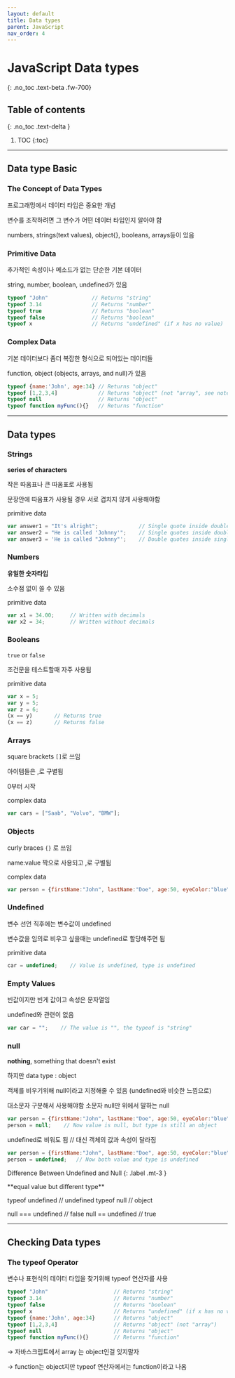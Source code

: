 ```yaml
---
layout: default
title: Data types
parent: JavaScript
nav_order: 4
---
```


# JavaScript Data types
{: .no_toc .text-beta .fw-700}

## Table of contents
{: .no_toc .text-delta }

1. TOC
{:toc}

---

## Data type Basic

### The Concept of Data Types

프로그래밍에서 데이터 타입은 중요한 개념

변수를 조작하려면 그 변수가 어떤 데이터 타입인지 알아야 함

numbers, strings(text values), object{}, booleans, arrays등이 있음

### Primitive Data

추가적인 속성이나 메소드가 없는 단순한 기본 데이터

string, number, boolean, undefined가 있음

```js
typeof "John"              // Returns "string"
typeof 3.14                // Returns "number"
typeof true                // Returns "boolean"
typeof false               // Returns "boolean"
typeof x                   // Returns "undefined" (if x has no value)
```

### Complex Data

기본 데이터보다 좀더 복잡한 형식으로 되어있는 데이터들 

function, object (objects, arrays, and null)가 있음

```js
typeof {name:'John', age:34} // Returns "object"
typeof [1,2,3,4]             // Returns "object" (not "array", see note below)
typeof null                  // Returns "object"
typeof function myFunc(){}   // Returns "function"
```

---

## Data types

### Strings

**series of characters**

작은 따옴표나 큰 따옴표로 사용됨

문장안에 따옴표가 사용될 경우 서로 겹치지 않게 사용해야함

primitive data

```js
var answer1 = "It's alright";             // Single quote inside double quotes
var answer2 = "He is called 'Johnny'";    // Single quotes inside double quotes
var answer3 = 'He is called "Johnny"';    // Double quotes inside single quotes
```

### Numbers

**유일한 숫자타입**

소수점 없이 쓸 수 있음

primitive data

```js
var x1 = 34.00;     // Written with decimals
var x2 = 34;        // Written without decimals
```

### Booleans

`true` or `false`

조건문을 테스트할때 자주 사용됨

primitive data

```js
var x = 5;
var y = 5;
var z = 6;
(x == y)       // Returns true
(x == z)       // Returns false
```

### Arrays

square brackets `[]`로 쓰임

아이템들은 ,로 구별됨

0부터 시작

complex data

```js
var cars = ["Saab", "Volvo", "BMW"];
```

### Objects

curly braces `{}` 로 쓰임

name:value 짝으로 사용되고 ,로 구별됨

complex data

```js
var person = {firstName:"John", lastName:"Doe", age:50, eyeColor:"blue"};
```

### Undefined

변수 선언 직후에는 변수값이 undefined

변수값을 임의로 비우고 싶을때는 undefined로 할당해주면 됨

primitive data

```js
car = undefined;    // Value is undefined, type is undefined
```

### Empty Values

빈값이지만 빈게 값이고 속성은 문자열임

undefined와 관련이 없음

```js
var car = "";    // The value is "", the typeof is "string"
```

### null

**nothing**, something that doesn't exist

하지만 data type : object

객체를 비우기위해 null이라고 지정해줄 수 있음 (undefined와 비슷한 느낌으로)

대소문자 구분해서 사용해야함 소문자 null만 위에서 말하는 null

```js
var person = {firstName:"John", lastName:"Doe", age:50, eyeColor:"blue"};
person = null;    // Now value is null, but type is still an object
```

undefined로 비워도 됨 // 대신 객체의 값과 속성이 달라짐

```js
var person = {firstName:"John", lastName:"Doe", age:50, eyeColor:"blue"};
person = undefined;   // Now both value and type is undefined
```
	
Difference Between Undefined and Null
{: .label .mt-3 }
<div class="code-exmaple" markdown="1">
**equal value but different type**

typeof undefined           // undefined
typeof null                // object

null === undefined         // false
null == undefined          // true
</div>

---

## Checking Data types

### The typeof Operator

변수나 표현식의 데이터 타입을 찾기위해 typeof 연산자를 사용

```js
typeof "John"        	          // Returns "string"
typeof 3.14         	          // Returns "number"
typeof false         	          // Returns "boolean"
typeof x            	          // Returns "undefined" (if x has no value)
typeof {name:'John', age:34}      // Returns "object"
typeof [1,2,3,4]                  // Returns "object" (not "array")
typeof null                       // Returns "object"
typeof function myFunc(){}        // Returns "function"
```

&#8594; 자바스크립트에서 array 는 object인걸 잊지말자

&#8594; function는 object지만 typeof 연산자에서는 function이라고 나옴
